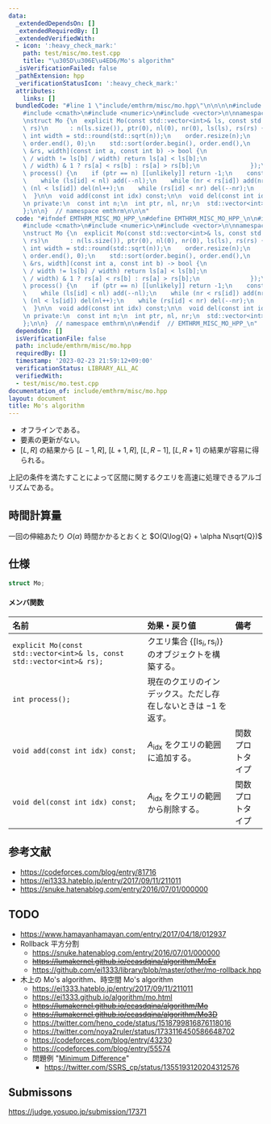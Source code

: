 ```yaml
---
data:
  _extendedDependsOn: []
  _extendedRequiredBy: []
  _extendedVerifiedWith:
  - icon: ':heavy_check_mark:'
    path: test/misc/mo.test.cpp
    title: "\u305D\u306E\u4ED6/Mo's algorithm"
  _isVerificationFailed: false
  _pathExtension: hpp
  _verificationStatusIcon: ':heavy_check_mark:'
  attributes:
    links: []
  bundledCode: "#line 1 \"include/emthrm/misc/mo.hpp\"\n\n\n\n#include <algorithm>\n\
    #include <cmath>\n#include <numeric>\n#include <vector>\n\nnamespace emthrm {\n\
    \nstruct Mo {\n  explicit Mo(const std::vector<int>& ls, const std::vector<int>&\
    \ rs)\n      : n(ls.size()), ptr(0), nl(0), nr(0), ls(ls), rs(rs) {\n    const\
    \ int width = std::round(std::sqrt(n));\n    order.resize(n);\n    std::iota(order.begin(),\
    \ order.end(), 0);\n    std::sort(order.begin(), order.end(),\n              [&ls,\
    \ &rs, width](const int a, const int b) -> bool {\n                  if (ls[a]\
    \ / width != ls[b] / width) return ls[a] < ls[b];\n                  return (ls[a]\
    \ / width) & 1 ? rs[a] < rs[b] : rs[a] > rs[b];\n              });\n  }\n\n  int\
    \ process() {\n    if (ptr == n) [[unlikely]] return -1;\n    const int id = order[ptr++];\n\
    \    while (ls[id] < nl) add(--nl);\n    while (nr < rs[id]) add(nr++);\n    while\
    \ (nl < ls[id]) del(nl++);\n    while (rs[id] < nr) del(--nr);\n    return id;\n\
    \  }\n\n  void add(const int idx) const;\n\n  void del(const int idx) const;\n\
    \n private:\n  const int n;\n  int ptr, nl, nr;\n  std::vector<int> ls, rs, order;\n\
    };\n\n}  // namespace emthrm\n\n\n"
  code: "#ifndef EMTHRM_MISC_MO_HPP_\n#define EMTHRM_MISC_MO_HPP_\n\n#include <algorithm>\n\
    #include <cmath>\n#include <numeric>\n#include <vector>\n\nnamespace emthrm {\n\
    \nstruct Mo {\n  explicit Mo(const std::vector<int>& ls, const std::vector<int>&\
    \ rs)\n      : n(ls.size()), ptr(0), nl(0), nr(0), ls(ls), rs(rs) {\n    const\
    \ int width = std::round(std::sqrt(n));\n    order.resize(n);\n    std::iota(order.begin(),\
    \ order.end(), 0);\n    std::sort(order.begin(), order.end(),\n              [&ls,\
    \ &rs, width](const int a, const int b) -> bool {\n                  if (ls[a]\
    \ / width != ls[b] / width) return ls[a] < ls[b];\n                  return (ls[a]\
    \ / width) & 1 ? rs[a] < rs[b] : rs[a] > rs[b];\n              });\n  }\n\n  int\
    \ process() {\n    if (ptr == n) [[unlikely]] return -1;\n    const int id = order[ptr++];\n\
    \    while (ls[id] < nl) add(--nl);\n    while (nr < rs[id]) add(nr++);\n    while\
    \ (nl < ls[id]) del(nl++);\n    while (rs[id] < nr) del(--nr);\n    return id;\n\
    \  }\n\n  void add(const int idx) const;\n\n  void del(const int idx) const;\n\
    \n private:\n  const int n;\n  int ptr, nl, nr;\n  std::vector<int> ls, rs, order;\n\
    };\n\n}  // namespace emthrm\n\n#endif  // EMTHRM_MISC_MO_HPP_\n"
  dependsOn: []
  isVerificationFile: false
  path: include/emthrm/misc/mo.hpp
  requiredBy: []
  timestamp: '2023-02-23 21:59:12+09:00'
  verificationStatus: LIBRARY_ALL_AC
  verifiedWith:
  - test/misc/mo.test.cpp
documentation_of: include/emthrm/misc/mo.hpp
layout: document
title: Mo's algorithm
---
```


- オフラインである。
- 要素の更新がない。
- $\lbrack L, R \rbrack$ の結果から $\lbrack L - 1, R \rbrack,\ \lbrack L + 1, R \rbrack,\ \lbrack L, R - 1 \rbrack,\ \lbrack L, R + 1 \rbrack$ の結果が容易に得られる。

上記の条件を満たすことによって区間に関するクエリを高速に処理できるアルゴリズムである。


## 時間計算量

一回の伸縮あたり $O(\alpha)$ 時間かかるとおくと $O(Q\log{Q} + \alpha N\sqrt{Q})$


## 仕様

```cpp
struct Mo;
```

#### メンバ関数

|名前|効果・戻り値|備考|
|:--|:--|:--|
|`explicit Mo(const std::vector<int>& ls, const std::vector<int>& rs);`|クエリ集合 $\lbrace \lbrack \mathrm{ls}_i, \mathrm{rs}_i) \rbrace$ のオブジェクトを構築する。||
|`int process();`|現在のクエリのインデックス。ただし存在しないときは $-1$ を返す。|
|`void add(const int idx) const;`|$A_{\mathrm{idx}}$ をクエリの範囲に追加する。|関数プロトタイプ|
|`void del(const int idx) const;`|$A_{\mathrm{idx}}$ をクエリの範囲から削除する。|関数プロトタイプ|


## 参考文献

- https://codeforces.com/blog/entry/81716
- https://ei1333.hateblo.jp/entry/2017/09/11/211011
- https://snuke.hatenablog.com/entry/2016/07/01/000000


## TODO

- https://www.hamayanhamayan.com/entry/2017/04/18/012937
- Rollback 平方分割
  - https://snuke.hatenablog.com/entry/2016/07/01/000000
  - ~~https://lumakernel.github.io/ecasdqina/algorithm/MoEx~~
  - https://github.com/ei1333/library/blob/master/other/mo-rollback.hpp
- 木上の Mo's algorithm、時空間 Mo's algorithm
  - https://ei1333.hateblo.jp/entry/2017/09/11/211011
  - https://ei1333.github.io/algorithm/mo.html
  - ~~https://lumakernel.github.io/ecasdqina/algorithm/Mo~~
  - ~~https://lumakernel.github.io/ecasdqina/algorithm/Mo3D~~
  - https://twitter.com/heno_code/status/1518799816876118016
  - https://twitter.com/noya2ruler/status/1733116450586648702
  - https://codeforces.com/blog/entry/43230
  - https://codeforces.com/blog/entry/55574
  - 問題例 "[Minimum Difference](https://codeforces.com/contest/1476/problem/G)"
    - https://twitter.com/SSRS_cp/status/1355193120204312576


## Submissons

https://judge.yosupo.jp/submission/17371
